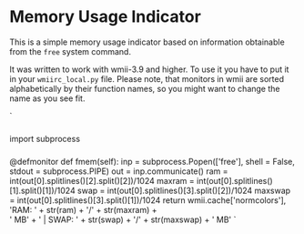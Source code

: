 Memory Usage Indicator
======================

This is a simple memory usage indicator based on information obtainable from
the `free` system command.

It was written to work with wmii-3.9 and higher. To use it you have to put it 
in your `wmiirc_local.py` file. Please note, that monitors in wmii are sorted
alphabetically by their function names, so you might want to change the name as
you see fit.


`
###
import subprocess
###

@defmonitor
def fmem(self):
    inp = subprocess.Popen(['free'], shell = False, stdout = subprocess.PIPE)
    out = inp.communicate()
    ram = int(out[0].splitlines()[2].split()[2])/1024
    maxram = int(out[0].splitlines()[1].split()[1])/1024
    swap = int(out[0].splitlines()[3].split()[2])/1024
    maxswap = int(out[0].splitlines()[3].split()[1])/1024
    return wmii.cache['normcolors'], 'RAM: ' + str(ram) + '/' + str(maxram) +\
            ' MB' + ' | SWAP: ' + str(swap) + '/' + str(maxswap) + ' MB'
`

